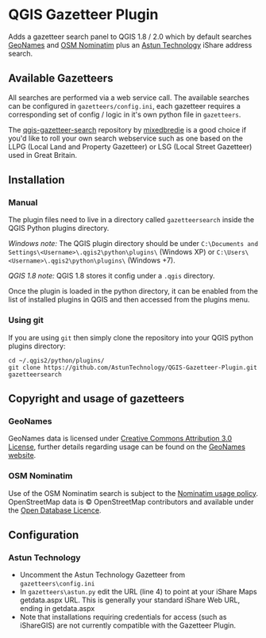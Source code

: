 # QGIS Gazetteer Plugin

Adds a gazetteer search panel to QGIS 1.8 / 2.0 which by default searches [GeoNames](http://www.geonames.org/) and [OSM Nominatim](http://wiki.openstreetmap.org/wiki/Nominatim) plus an [Astun Technology](http://astuntechnology.com) iShare address search.

## Available Gazetteers

All searches are performed via a web service call. The available searches can be configured in `gazetteers/config.ini`, each gazetteer requires a corresponding set of config / logic in it's own python file in `gazetteers`.

The [qgis-gazetteer-search](https://github.com/mixedbredie/qgis-gazetteer-search) repository by [mixedbredie](https://github.com/mixedbredie) is a good choice if you'd like to roll your own search webservice such as one based on the LLPG (Local Land and Property Gazetteer) or LSG (Local Street Gazetteer) used in Great Britain.

## Installation

### Manual

The plugin files need to live in a directory called `gazetteersearch` inside the QGIS Python plugins directory.

*Windows note:* The QGIS plugin directory should be under `C:\Documents and Settings\<Username>\.qgis2\python\plugins\` (Windows XP) or `C:\Users\<Username>\.qgis2\python\plugins\` (Windows +7).

*QGIS 1.8 note:* QGIS 1.8 stores it config under a `.qgis` directory.

Once the plugin is loaded in the python directory, it can be enabled from the list of installed plugins in QGIS and then accessed from the plugins menu.

### Using git

If you are using `git` then simply clone the repository into your QGIS python plugins directory:

    cd ~/.qgis2/python/plugins/
    git clone https://github.com/AstunTechnology/QGIS-Gazetteer-Plugin.git gazetteersearch

## Copyright and usage of gazetteers

### GeoNames

GeoNames data is licensed under [Creative Commons Attribution 3.0 License](http://creativecommons.org/licenses/by/3.0/), further details regarding usage can be found on the [GeoNames website](http://www.geonames.org/).

### OSM Nominatim

Use of the OSM Nominatim search is subject to the [Nominatim usage policy](http://wiki.openstreetmap.org/wiki/Nominatim_usage_policy). OpenStreetMap data is © OpenStreetMap contributors and available under the [Open Database Licence](www.openstreetmap.org/copyright).

## Configuration

### Astun Technology

* Uncomment the Astun Technology Gazetteer from `gazetteers\config.ini`
* In `gazetteers\astun.py` edit the URL (line 4) to point at your iShare Maps getdata.aspx URL. This is generally your standard iShare Web URL, ending in getdata.aspx
* Note that installations requiring credentials for access (such as iShareGIS) are not currently compatible with the Gazetteer Plugin.
